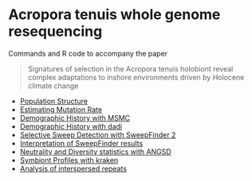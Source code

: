 # Acropora tenuis whole genome resequencing

Commands and R code to accompany the paper

> Signatures of selection in the Acropora tenuis holobiont reveal complex adaptations to inshore environments driven by Holocene climate change


- [Population Structure](01_population_structure.md)
- [Estimating Mutation Rate](02_mutation_rates.md)
- [Demographic History with MSMC](03_msmc.md)
- [Demographic History with dadi](04_dadi.md)
- [Selective Sweep Detection with SweepFinder 2](05_sf2_thresholds.md)
- [Interpretation of SweepFinder results](06_sf2.md)
- [Neutrality and Diversity statistics with ANGSD](07_popgen_stats.md)
- [Symbiont Profiles with kraken](08_metagenome.md)
- [Analysis of interspersed repeats](09_repeats.md)

